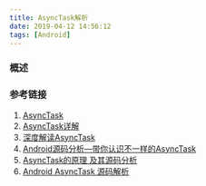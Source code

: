 ```yaml
---
title: AsyncTask解析
date: 2019-04-12 14:56:12
tags: [Android]
---
```


### 概述

>

<!--more-->



### 参考链接

1. [AsyncTask](https://developer.android.com/reference/android/os/AsyncTask.html)
2. [AsyncTask详解](https://lrh1993.gitbooks.io/android_interview_guide/content/android/basis/asynctask.html)
3. [深度解读AsyncTask](https://juejin.im/post/5caf18526fb9a068b47b6728?utm_source=gold_browser_extension)
4. [Android源码分析—带你认识不一样的AsyncTask](https://blog.csdn.net/singwhatiwanna/article/details/17596225)
5. [AsyncTask的原理 及其源码分析](https://www.jianshu.com/p/37502bbbb25a)
6. [Android AsyncTask 源码解析](https://blog.csdn.net/lmj623565791/article/details/38614699)

